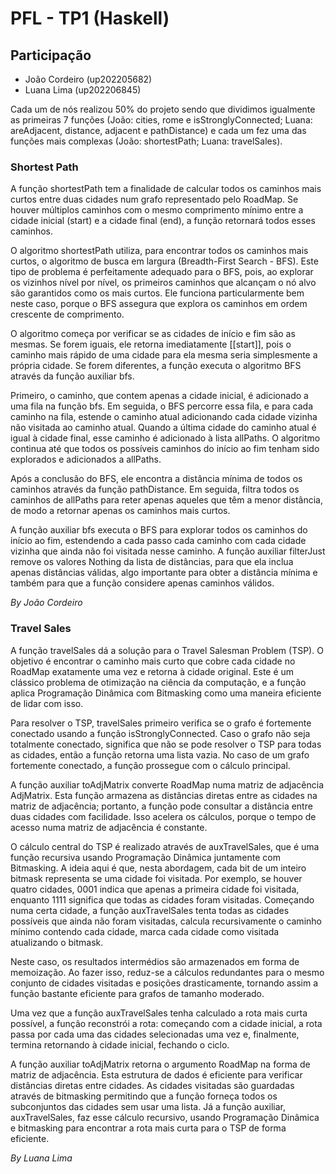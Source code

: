 # PFL - TP1 (Haskell)

## Participação
- João Cordeiro (up202205682)
- Luana Lima (up202206845)

Cada um de nós realizou 50% do projeto sendo que dividimos igualmente as primeiras 7 funções (João: cities, rome e isStronglyConnected; Luana: areAdjacent, distance, adjacent e pathDistance) e cada um fez uma das funções mais complexas (João: shortestPath; Luana: travelSales).


### Shortest Path
A função shortestPath tem a finalidade de calcular todos os caminhos mais curtos entre duas cidades num grafo representado pelo RoadMap. Se houver múltiplos caminhos com o mesmo comprimento mínimo entre a cidade inicial (start) e a cidade final (end), a função retornará todos esses caminhos.

O algoritmo shortestPath utiliza, para  encontrar todos os caminhos mais curtos, o algoritmo de busca em largura (Breadth-First Search - BFS). Este tipo de problema é perfeitamente adequado para o BFS, pois, ao explorar os vizinhos nível por nível, os primeiros caminhos que alcançam o nó alvo são garantidos como os mais curtos. Ele funciona particularmente bem neste caso, porque o BFS assegura que explora os caminhos em ordem crescente de comprimento.

O algoritmo começa por verificar se as cidades de início e fim são as mesmas. Se forem iguais, ele retorna imediatamente [[start]], pois o caminho mais rápido de uma cidade para ela mesma seria simplesmente a própria cidade. Se forem diferentes, a função executa o algoritmo BFS através da função auxiliar bfs.

Primeiro, o caminho, que contem apenas a cidade inicial, é adicionado a uma fila na função bfs. Em seguida, o BFS percorre essa fila, e para cada caminho na fila, estende o caminho atual adicionando cada cidade vizinha não visitada ao caminho atual. Quando a última cidade do caminho atual é igual à cidade final, esse caminho é adicionado à lista allPaths. O algoritmo continua até que todos os possíveis caminhos do início ao fim tenham sido explorados e adicionados a allPaths.

Após a conclusão do BFS, ele encontra a distância mínima de todos os caminhos através da função pathDistance. Em seguida, filtra todos os caminhos de allPaths para reter apenas aqueles que têm a menor distância, de modo a retornar apenas os caminhos mais curtos.

A função auxiliar bfs executa o BFS para explorar todos os caminhos do início ao fim, estendendo a cada passo cada caminho com cada cidade vizinha que ainda não foi visitada nesse caminho. A função auxiliar filterJust remove os valores Nothing da lista de distâncias, para que ela inclua apenas distâncias válidas, algo importante para obter a distância mínima e também para que a função considere apenas caminhos válidos.


*By João Cordeiro*


### Travel Sales
A função travelSales dá a solução para o Travel Salesman Problem (TSP). O objetivo é encontrar o caminho mais curto que cobre cada cidade no RoadMap exatamente uma vez e retorna à cidade original. Este é um clássico problema de otimização na ciência da computação, e a função aplica Programação Dinâmica com Bitmasking como uma maneira eficiente de lidar com isso.

Para resolver o TSP, travelSales primeiro verifica se o grafo é fortemente conectado usando a função isStronglyConnected. Caso o grafo não seja totalmente conectado, significa que não se pode resolver o TSP para todas as cidades, então a função retorna uma lista vazia. No caso de um grafo fortemente conectado, a função prossegue com o cálculo principal.

A função auxiliar toAdjMatrix converte RoadMap numa matriz de adjacência AdjMatrix. Esta função armazena as distâncias diretas entre as cidades na matriz de adjacência; portanto, a função pode consultar a distância entre duas cidades com facilidade. Isso acelera os cálculos, porque o tempo de acesso numa matriz de adjacência é constante.

O cálculo central do TSP é realizado através de auxTravelSales, que é uma função recursiva usando Programação Dinâmica juntamente com Bitmasking. A ideia aqui é que, nesta abordagem, cada bit de um inteiro bitmask representa se uma cidade foi visitada. Por exemplo, se houver quatro cidades, 0001 indica que apenas a primeira cidade foi visitada, enquanto 1111 significa que todas as cidades foram visitadas. Começando numa certa cidade, a função auxTravelSales tenta todas as cidades possíveis que ainda não foram visitadas, calcula recursivamente o caminho mínimo contendo cada cidade, marca cada cidade como visitada atualizando o bitmask.

Neste caso, os resultados intermédios são armazenados em forma de memoização. Ao fazer isso, reduz-se a cálculos redundantes para o mesmo conjunto de cidades visitadas e posições drasticamente, tornando assim a função bastante eficiente para grafos de tamanho moderado.

Uma vez que a função auxTravelSales tenha calculado a rota mais curta possível, a função reconstrói a rota: começando com a cidade inicial, a rota passa por cada uma das cidades selecionadas uma vez e, finalmente, termina retornando à cidade inicial, fechando o ciclo.

A função auxiliar toAdjMatrix retorna o argumento RoadMap na forma de matriz de adjacência. Esta estrutura de dados é eficiente para verificar distâncias diretas entre cidades. As cidades visitadas são guardadas através de bitmasking permitindo que a função forneça todos os subconjuntos das cidades sem usar uma lista. Já a função auxiliar, auxTravelSales, faz esse cálculo recursivo, usando Programação Dinâmica e bitmasking para encontrar a rota mais curta para o TSP de forma eficiente.

*By Luana Lima*
